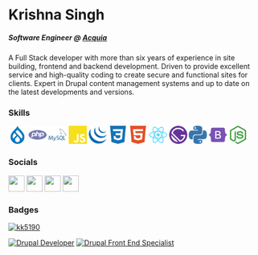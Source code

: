 # Krishna Singh

##### Software Engineer @ [Acquia](https://www.acquia.com/)

A Full Stack developer with more than six years of experience in site building, frontend and backend development. Driven to provide excellent service and high-quality coding to create secure and functional sites for clients. Expert in Drupal content management systems and up to date on the latest developments and versions.

### Skills

<p align="left">
<a href="https://drupal.org/" target="_blank" rel="noreferrer"><img src="https://raw.githubusercontent.com/kk5190/SimpleIconsWithColor/main/drupal.svg" width="36" height="36" alt="Drupal" /></a>
<a href="https://www.php.net/" target="_blank" rel="noreferrer"><img src="https://raw.githubusercontent.com/kk5190/SimpleIconsWithColor/main/php.svg" width="36" height="36" alt="PHP" /></a>
<a href="https://www.mysql.com/" target="_blank" rel="noreferrer"><img src="https://raw.githubusercontent.com/kk5190/SimpleIconsWithColor/main/mysql.svg" width="36" height="36" alt="MySQL" /></a>
<a href="https://developer.mozilla.org/en-US/docs/Web/JavaScript" target="_blank" rel="noreferrer"><img src="https://raw.githubusercontent.com/kk5190/SimpleIconsWithColor/main/javascript.svg" width="36" height="36" alt="JavaScript" /></a>
<a href="https://jquery.com/" target="_blank" rel="noreferrer"><img src="https://raw.githubusercontent.com/kk5190/SimpleIconsWithColor/main/jquery.svg" width="36" height="36" alt="JQuery" /></a>
<a href="https://www.w3.org/TR/CSS/#css" target="_blank" rel="noreferrer"><img src="https://raw.githubusercontent.com/kk5190/SimpleIconsWithColor/main/css3.svg" width="36" height="36" alt="CSS3" /></a>
<a href="https://developer.mozilla.org/en-US/docs/Glossary/HTML5" target="_blank" rel="noreferrer"><img src="https://raw.githubusercontent.com/kk5190/SimpleIconsWithColor/main/html5.svg" width="36" height="36" alt="HTML5" /></a>
<a href="https://reactjs.org/" target="_blank" rel="noreferrer"><img src="https://raw.githubusercontent.com/kk5190/SimpleIconsWithColor/main/react.svg" width="36" height="36" alt="React" /></a>
<a href="https://www.gatsbyjs.com/" target="_blank" rel="noreferrer"><img src="https://raw.githubusercontent.com/kk5190/SimpleIconsWithColor/main/gatsbyjs.svg" width="36" height="36" alt="Gatsby" /></a>
<a href="https://www.python.org/" target="_blank" rel="noreferrer"><img src="https://raw.githubusercontent.com/kk5190/SimpleIconsWithColor/main/python.svg" width="36" height="36" alt="Python" /></a>
<a href="https://getbootstrap.com/" target="_blank" rel="noreferrer"><img src="https://raw.githubusercontent.com/kk5190/SimpleIconsWithColor/main/bootstrap.svg" width="36" height="36" alt="Bootstrap" /></a>
<a href="https://nodejs.org/en/" target="_blank" rel="noreferrer"><img src="https://raw.githubusercontent.com/kk5190/SimpleIconsWithColor/main/nodedotjs.svg" width="36" height="36" alt="NodeJS" /></a>
</p>


### Socials

<p align="left"> <a href="https://www.github.com/kk5190" target="_blank" rel="noreferrer"><img src="https://raw.githubusercontent.com/danielcranney/readme-generator/main/public/icons/socials/github.svg" width="32" height="32" /></a> <a href="https://www.linkedin.com/in/krishnaksingh" target="_blank" rel="noreferrer"><img src="https://raw.githubusercontent.com/danielcranney/readme-generator/main/public/icons/socials/linkedin.svg" width="32" height="32" /></a> <a href="http://www.medium.com/@hakkk99" target="_blank" rel="noreferrer"><img src="https://raw.githubusercontent.com/danielcranney/readme-generator/main/public/icons/socials/medium.svg" width="32" height="32" /></a> <a href="https://www.twitter.com/krrishnaksingh" target="_blank" rel="noreferrer"><img src="https://raw.githubusercontent.com/danielcranney/readme-generator/main/public/icons/socials/twitter.svg" width="32" height="32" /></a></p>

### Badges
<p align="left"> <a href="https://github.com/ryo-ma/github-profile-trophy"><img src="https://github-profile-trophy.vercel.app/?username=kk5190" alt="kk5190" /></a> </p>

<p align="left">
<a href="https://certification.acquia.com/user/16696" target="_blank" rel="noreferrer"><img src="https://certification.acquia.com/sites/default/files/images/badges/Developer%20%28Drupal%209%29_0.png" alt="Drupal Developer" /></a>
<a href="https://certification.acquia.com/user/16696" target="_blank" rel="noreferrer"><img src="https://certification.acquia.com/sites/default/files/images/badges/Front%20End%20Specialist%20%28Drupal%209%29.png" alt="Drupal Front End Specialist" /></a>
</p>
